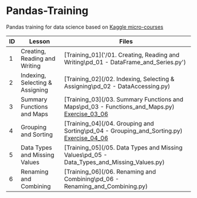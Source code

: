 # Pandas-Training

Pandas training for data science based on [Kaggle micro-courses](https://www.kaggle.com/learn/python)

ID | Lesson | Files
------------ | ------------ | -------------
1 | Creating, Reading and Writing | [Training_01]('/01. Creating, Reading and Writing\pd_01 - DataFrame_and_Series.py')
2 | Indexing, Selecting & Assigning | [Training_02](/02. Indexing, Selecting & Assigning\pd_02 - DataAccessing.py)
3 | Summary Functions and Maps | [Training_03](/03. Summary Functions and Maps\pd_03 - Functions_and_Maps.py) [Exercise_03_06](/)
4 | Grouping and Sorting | [Training_04](/04. Grouping and Sorting\pd_04 - Grouping_and_Sorting.py) [Exercise_04_06](/)
5 | Data Types and Missing Values | [Training_05](/05. Data Types and Missing Values\pd_05 - Data_Types_and_Missing_Values.py)
6 | Renaming and Combining | [Training_06](/06. Renaming and Combining\pd_06 - Renaming_and_Combining.py)
